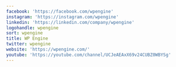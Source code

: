 ```yaml
---
facebook: 'https://facebook.com/wpengine'
instagram: 'https://instagram.com/wpengine'
linkedin: 'https://linkedin.com/company/wpengine'
logohandle: wpengine
sort: wpengine
title: WP Engine
twitter: wpengine
website: 'https://wpengine.com/'
youtube: 'https://youtube.com/channel/UCJeAEAxX69v24CUBZ0WBYSg'
---
```

